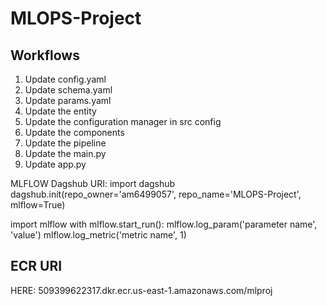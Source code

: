 # MLOPS-Project

## Workflows

1. Update config.yaml
2. Update schema.yaml
3. Update params.yaml
4. Update the entity
5. Update the configuration manager in src config
6. Update the components
7. Update the pipeline
8. Update the main.py
9. Update app.py

MLFLOW Dagshub URI:
import dagshub
dagshub.init(repo_owner='am6499057', repo_name='MLOPS-Project', mlflow=True)

import mlflow
with mlflow.start_run():
mlflow.log_param('parameter name', 'value')
mlflow.log_metric('metric name', 1)

## ECR URI

HERE: 509399622317.dkr.ecr.us-east-1.amazonaws.com/mlproj
